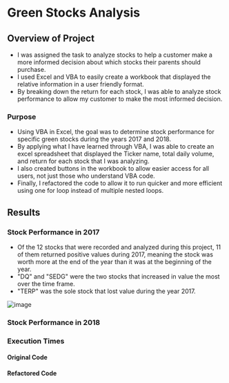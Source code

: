 # Green Stocks Analysis

## Overview of Project
 - I was assigned the task to analyze stocks to help a customer make a more informed decision about which stocks their parents should purchase. 
 - I used Excel and VBA to easily create a workbook that displayed the relative information in a user friendly format. 
 - By breaking down the return for each stock, I was able to analyze stock performance to allow my customer to make the most informed decision.

### Purpose
- Using VBA in Excel, the goal was to determine stock performance for specific green stocks during the years 2017 and 2018. 
- By applying what I have learned through VBA, I was able to create an excel spreadsheet that displayed the Ticker name, total daily volume, and return for each stock that I was analyzing. 
- I also created buttons in the workbook to allow easier access for all users, not just those who understand VBA code.
- Finally, I refactored the code to allow it to run quicker and more efficient using one for loop instead of multiple nested loops. 

## Results
### Stock Performance in 2017

- Of the 12 stocks that were recorded and analyzed during this project, 11 of them returned positive values during 2017, meaning the stock was worth more at the end of the year than it was at the beginning of the year. 
- "DQ" and "SEDG" were the two stocks that increased in value the most over the time frame. 
- "TERP" was the sole stock that lost value during the year 2017. 

![image](https://user-images.githubusercontent.com/104038813/175045752-5bada99f-e73c-4ba5-9d94-3a2c9448d0e0.png)

 

### Stock Performance in 2018


### Execution Times
 
 #### Original Code
 
 #### Refactored Code
   



